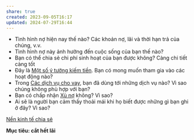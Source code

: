 ```yaml
---
share: true
created: 2023-09-05T16:17
updated: 2024-07-29T16:44
---
```

- Tình hình nợ hiện nay thế nào? Các khoản nợ, lãi và thời hạn trả của chúng, v.v.
- Tình hình nợ này ảnh hưởng đến cuộc sống của bạn thế nào?
- Bạn có thể chia sẻ chi phí sinh hoạt của bạn được không? Càng chi tiết càng tốt
- Đây là [Một số ý tưởng kiếm tiền](T%E1%BA%A1o%20sinh%20k%E1%BA%BF,%20thu%20nh%E1%BA%ADp,%20d%C3%B2ng%20ti%E1%BB%81n.md). Bạn có mong muốn tham gia vào các hoạt động nào?
- Trong [Các dịch vụ cho vay](../../%F0%9F%93%9CT%C3%A0i%20nguy%C3%AAn/Quang%20c%E1%BA%A3nh%20th%E1%BB%8B%20tr%C6%B0%E1%BB%9Dng/C%C3%A1c%20d%E1%BB%8Bch%20v%E1%BB%A5%20cho%20vay/index.md), bạn đã dùng tới những dịch vụ nào? Vì sao chúng không phù hợp với bạn?
- Bạn có chấp nhận [Xù nợ](../../%F0%9F%93%9CT%C3%A0i%20nguy%C3%AAn/Vay%20ti%E1%BB%81n/X%C3%B9%20n%E1%BB%A3.md) không? Vì sao?
- Ai sẽ là người bạn cảm thấy thoải mái khi họ biết được những gì bạn ghi ở đây? Vì sao?

[Nền kinh tế chia sẻ](../../%F0%9F%93%9CT%C3%A0i%20nguy%C3%AAn/N%E1%BB%81n%20kinh%20t%E1%BA%BF%20chia%20s%E1%BA%BB.md)

**Mục tiêu: cắt hết lãi**
